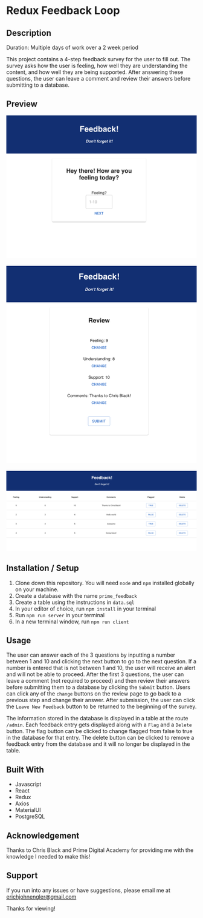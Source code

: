 # Redux Feedback Loop

## Description

Duration: Multiple days of work over a 2 week period

This project contains a 4-step feedback survey for the user to fill out. The survey asks how the user is feeling, how well they are understanding the content, and how well they are being supported. After answering these questions, the user can leave a comment and review their answers before submitting to a database.

## Preview

![Preview 1](./public/images/preview1.png)
<br /><br />
![Preview 2](./public/images/preview2.png)
<br /><br />
![Preview 3](./public/images/preview3.png)

## Installation / Setup

1. Clone down this repository. You will need `node` and `npm` installed globally on your machine.
2. Create a database with the name `prime_feedback`
3. Create a table using the instructions in `data.sql`
4. In your editor of choice, run `npm install` in your terminal 
5. Run `npm run server` in your terminal
6. In a new terminal window, run `npm run client`

## Usage

The user can answer each of the 3 questions by inputting a number between 1 and 10 and clicking the next button to go to the next question. If a number is entered that is not between 1 and 10, the user will receive an alert and will not be able to proceed. After the first 3 questions, the user can leave a comment (not required to proceed) and then review their answers before submitting them to a database by clicking the `Submit` button. Users can click any of the `change` buttons on the review page to go back to a previous step and change their answer. After submission, the user can click the `Leave New Feedback` button to be returned to the beginning of the survey.

The information stored in the database is displayed in a table at the route `/admin`. Each feedback entry gets displayed along with a `Flag` and a `Delete` button. The flag button can be clicked to change flagged from false to true in the database for that entry. The delete button can be clicked to remove a feedback entry from the database and it will no longer be displayed in the table.

## Built With

- Javascript
- React
- Redux
- Axios
- MaterialUI
- PostgreSQL

## Acknowledgement

Thanks to Chris Black and Prime Digital Academy for providing me with the knowledge I needed to make this!

## Support

If you run into any issues or have suggestions, please email me at erichjohnengler@gmail.com

Thanks for viewing!
